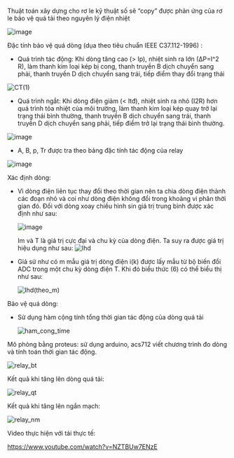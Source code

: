 Thuật toán xây dựng cho rơ le kỹ thuật số sẽ “copy” được phản ứng của rơ le bảo vệ quá tải theo nguyên lý điện nhiệt

![image](https://github.com/ToanPham2000/Relay/assets/142808050/0547d2a5-4a1a-48ac-8a38-5ce0a4629424)

Đặc tính bảo vệ quá dòng (dụa theo tiêu chuẩn IEEE C37.112-1996) :

- Quá trình tác động: Khi dòng tăng cao (> Ip), nhiệt sinh ra lớn (∆P=I^2 R), làm thanh kim loại kép bị cong, thanh truyền B dịch chuyển sang phải, thanh truyền D dịch chuyển sang trái, tiếp điểm thay đổi trạng thái
  
![CT(1)](https://github.com/ToanPham2000/Relay/assets/142808050/5691cf9b-759d-4fb4-908e-788dc0118093)

- Quá trình ngắt: Khi dòng điện giảm (< Itđ), nhiệt sinh ra nhỏ (I2R) hơn quá trình tỏa nhiệt của môi trường, làm thanh kim loại kép quay trở lại trạng thái bình thường, thanh truyền B dịch chuyển sang trái, thanh truyền D dịch chuyển sang phải, tiếp điểm trở lại trạng thái bình thường.

![image](https://github.com/ToanPham2000/Relay/assets/142808050/1b0a962b-9c41-4380-8c21-19f3d871fc20)
- A, B, p, Tr được tra theo bảng đặc tính tác động của relay

![image](https://github.com/ToanPham2000/Relay/assets/142808050/e5f3b146-0cf8-4244-b4cf-dc88fafbd7e3)

Xác định dòng:
- Vì dòng điện liên tục thay đổi theo thời gian nên ta chia dòng điện thành các đoạn nhỏ và coi như dòng điện không đổi trong khoảng vi phân thời gian đó. Đối với dòng xoay chiều hình sin giá trị trung bình được xác định như sau:

  ![image](https://github.com/ToanPham2000/Relay/assets/142808050/a93ec8ff-fb08-476d-80fa-aa8809c9f385)

  
  Im và T là giá trị cực đại và chu kỳ của dòng điện. Ta suy ra được giá trị hiệu dụng như sau:
  ![Ihd](https://github.com/ToanPham2000/Relay/assets/142808050/ce921a16-c6cd-416f-aaea-fa59a86f4476)
  
- Giả sử như có m mẫu giá trị dòng điện i(k) được lấy mẫu từ bộ biến đổi ADC trong một chu kỳ dòng điện T. Khi đó biểu thức (6) có thể biểu thị như sau:

  ![Ihd(theo_m)](https://github.com/ToanPham2000/Relay/assets/142808050/e47c9e03-5e9f-453b-a3f2-599d46d9980b)
  
Bảo vệ quá dòng:
- Sừ dụng hàm cộng tính tổng thời gian tác động của dòng quá tải

  ![ham_cong_time](https://github.com/ToanPham2000/Relay/assets/142808050/5201370d-c2f6-4779-970e-310c06887926)

Mô phỏng bằng proteus: sử dụng arduino, acs712 viết chương trình đo dòng và tính toán thời gian tác động.

![relay_bt](https://github.com/ToanPham2000/Relay/assets/142808050/8c38976e-2213-4983-b73c-2308b28e9d27)

Kết quả khi tăng lên dòng quá tải:

![relay_qt](https://github.com/ToanPham2000/Relay/assets/142808050/75f7798b-a26d-485e-9164-391b8d903baa)

Kết quả khi tăng lên ngắn mạch:

![relay_nm](https://github.com/ToanPham2000/Relay/assets/142808050/2d459d58-1e44-4d6e-b93a-7f1d8ea857f3)

Video thực hiện với tải thực tế:

https://www.youtube.com/watch?v=NZTBUw7ENzE

